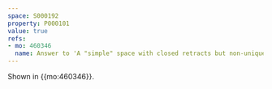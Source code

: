 ```yaml
---
space: S000192
property: P000101
value: true
refs:
- mo: 460346
  name: Answer to 'A "simple" space with closed retracts but non-unique sequential limits'
---
```


Shown in {{mo:460346}}.

